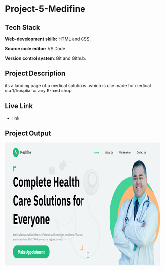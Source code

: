 # Project-5-Medifine

## Tech Stack

**Web-development skills:** HTML and CSS.

**Source code editor:** VS Code

**Version control system**: Git and Github.

## Project Description 

its a landing page of a medical solutions .which is one made for medical staff/hospital or any E-med shop

## Live Link
* [link](https://medifine-solutions-fsjs.netlify.app)

## Project Output
<img src="output.png"  width="800" height="400">


